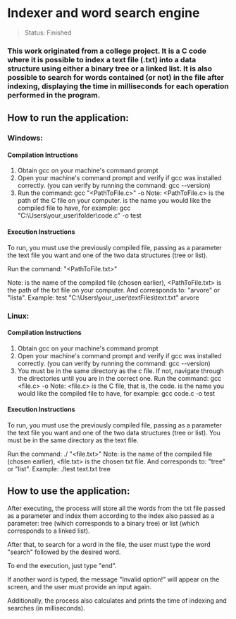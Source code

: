 # Indexer and word search engine

> Status: Finished

 ### This work originated from a college project. It is a C code where it is possible to index a text file (.txt) into a data structure using either a binary tree or a linked list. It is also possible to search for words contained (or not) in the file after indexing, displaying the time in milliseconds for each operation performed in the program.

## How to run the application:

### Windows:

#### Compilation Intructions
1. Obtain gcc on your machine's command prompt
2. Open your machine's command prompt and verify if gcc was installed correctly. (you can verify by running the command: gcc --version)
3. Run the command: gcc "<PathToFile.c>" -o <FileName>
Note: <PathToFile.c> is the path of the C file on your computer. <FileName> is the name you would like the compiled file to have, for example: gcc "C:\Users\your_user\folder\code.c" -o test

#### Execution Instructions
To run, you must use the previously compiled file, passing as a parameter the text file you want and one of the two data structures (tree or list).

Run the command: <FileName> "<PathToFile.txt>" <DesiredIndex>

Note: <FileName> is the name of the compiled file (chosen earlier), <PathToFile.txt> is the path of the txt file on your computer. And <DesiredIndex> corresponds to: "arvore" or "lista". Example: test "C:\Users\your_user\textFiles\text.txt" arvore

### Linux:

#### Compilation Instructions
1. Obtain gcc on your machine's command prompt
2. Open your machine's command prompt and verify if gcc was installed correctly. (you can verify by running the command: gcc --version)
3. You must be in the same directory as the c file. If not, navigate through the directories until you are in the correct one.
Run the command: gcc <file.c> -o <FileName>
Note: <file.c> is the C file, that is, the code. <FileName> is the name you would like the compiled file to have, for example: gcc code.c -o test

#### Execution Instructions
To run, you must use the previously compiled file, passing as a parameter the text file you want and one of the two data structures (tree or list). You must be in the same directory as the text file.

Run the command: ./<FileName> "<file.txt>" <DesiredIndex>
Note: <FileName> is the name of the compiled file (chosen earlier), <file.txt> is the chosen txt file. And <DesiredIndex> corresponds to: "tree" or "list". Example: ./test text.txt tree

## How to use the application:
After executing, the process will store all the words from the txt file passed as a parameter and index them according to the index also passed as a parameter: tree (which corresponds to a binary tree) or list (which corresponds to a linked list).

After that, to search for a word in the file, the user must type the word "search" followed by the desired word.

To end the execution, just type "end".

If another word is typed, the message "Invalid option!" will appear on the screen, and the user must provide an input again.

Additionally, the process also calculates and prints the time of indexing and searches (in milliseconds).





